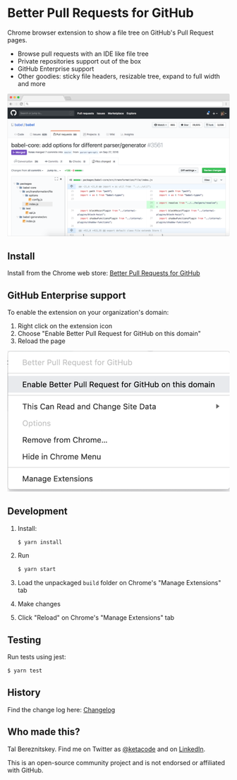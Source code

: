 # Better Pull Requests for GitHub

Chrome browser extension to show a file tree on GitHub's Pull Request pages.

- Browse pull requests with an IDE like file tree
- Private repositories support out of the box
- GitHub Enterprise support
- Other goodies: sticky file headers, resizable tree, expand to full width and more

![GitHub Pull Request](assets/screenshot.png "GitHub Pull Request")

## Install

Install from the Chrome web store: [Better Pull Requests for GitHub](https://chrome.google.com/webstore/detail/nfhdjopbhlggibjlimhdbogflgmbiahc)

## GitHub Enterprise support

To enable the extension on your organization's domain:

1. Right click on the extension icon
2. Choose "Enable Better Pull Request for GitHub on this domain"
3. Reload the page

![Enterprise Support](assets/enterprise.png "Enterprise Support")

## Development

1. Install:
    ```bash
    $ yarn install
    ```

2. Run
    ```bash
    $ yarn start
    ```

3. Load the unpackaged `build` folder on Chrome's "Manage Extensions" tab   

4. Make changes

5. Click "Reload" on Chrome's "Manage Extensions" tab

## Testing

Run tests using jest:
```bash
$ yarn test
```

## History

Find the change log here: [Changelog](https://github.com/berzniz/github_pr_tree/releases)

## Who made this?

Tal Bereznitskey. Find me on Twitter as [@ketacode](https://twitter.com/ketacode) and on [LinkedIn](https://www.linkedin.com/in/talbereznitskey).

This is an open-source community project and is not endorsed or affiliated with GitHub.

